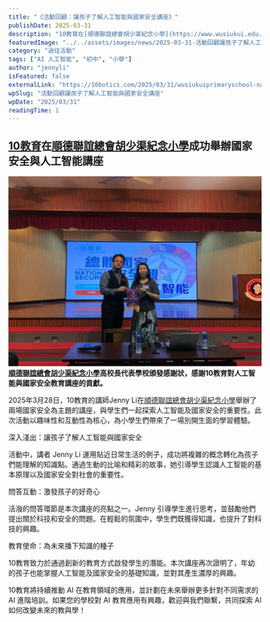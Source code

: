 ```yaml
---
title: "《活動回顧：讓孩子了解人工智能與國家安全講座》"
publishDate: 2025-03-31
description: "10教育在[順德聯誼總會胡少渠紀念小學](https://www.wusiukui.edu.hk/)舉辦國家安全與人工智能講座，運用趣味互動方式讓小學生了解AI技術與國家安全的重要性，激發科技興趣。"
featuredImage: "../../assets/images/news/2025-03-31-活動回顧讓孩子了解人工智能與國家安全講座/image1.jpeg"
category: "過往活動"
tags: ["AI 人工智能", "初中", "小學"]
author: "jennyli"
isFeatured: false
externalLink: "https://10botics.com/2025/03/31/wusiukuiprimaryschool-national-security-talk/"
wpSlug: "活動回顧讓孩子了解人工智能與國家安全講座"
wpDate: "2025/03/31"
readingTime: 1
---
```


## [10教育](/)在[順德聯誼總會胡少渠紀念小學](https://www.wusiukui.edu.hk/)成功舉辦國家安全與人工智能講座

![](../../assets/images/news/2025-03-31-活動回顧讓孩子了解人工智能與國家安全講座/image2.jpeg)**[順德聯誼總會胡少渠紀念小學](https://www.wusiukui.edu.hk/)高校長代表學校頒發感謝狀，感謝10教育對人工智能與國家安全教育講座的貢獻。**

2025年3月28日，10教育的講師Jenny Li在[順德聯誼總會胡少渠紀念小學](https://www.wusiukui.edu.hk/)舉辦了兩場國家安全為主題的講座，與學生們一起探索人工智能及國家安全的重要性。此次活動以趣味性和互動性為核心，為小學生們帶來了一場別開生面的學習體驗。

深入淺出：讓孩子了解人工智能與國家安全

活動中，講者 Jenny Li 運用貼近日常生活的例子，成功將複雜的概念轉化為孩子們能理解的知識點。通過生動的比喻和精彩的故事，她引導學生認識人工智能的基本原理以及國家安全對社會的重要性。

問答互動：激發孩子的好奇心

活潑的問答環節是本次講座的亮點之一。Jenny 引導學生進行思考，並鼓勵他們提出關於科技和安全的問題。在輕鬆的氛圍中，學生們既獲得知識，也提升了對科技的興趣。

教育使命：為未來播下知識的種子

10教育致力於通過創新的教育方式啟發學生的潛能。本次講座再次證明了，年幼的孩子也能掌握人工智能及國家安全的基礎知識，並對其產生濃厚的興趣。

10教育將持續推動 AI 在教育領域的應用，並計劃在未來舉辦更多針對不同需求的 AI 進階培訓。如果您的學校對 AI 教育應用有興趣，歡迎與我們聯繫，共同探索 AI 如何改變未來的教與學！
